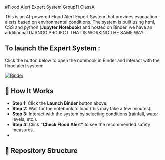 #Flood Alert Expert System  Group11 ClassA

This is an AI-powered Flood Alert Expert System that provides evacuation alerts based on environmental conditions. The system is built using html, CSS and python (**Jupyter Notebook**) and hosted on Binder. we have an additionnal DJANGO PROJECT THAT IS WORKING THE SAME WAY.  

## To launch the Expert System : 
Click the button below to open the notebook in Binder and interact with the flood alert system:  

[![Binder](https://mybinder.org/badge_logo.svg)](https://mybinder.org/v2/gh/Aicha-code/AI_Group11_ExpertSystem_Assignment2/main)

## 🔧 How It Works  
- **Step 1:** Click the **Launch Binder** button above.  
- **Step 2:** Wait for the notebook to load (this may take a few minutes).  
- **Step 3:** Interact with the system by selecting conditions (rainfall, water levels, etc.).  
- **Step 4:** Click **"Check Flood Alert"** to see the recommended safety measures.
- 
## 📂 Repository Structure  
